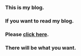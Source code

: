 ### This is my blog.
### If you want to read my blog.
### Please [click here](https://o0foam.github.io/ "click here").
### There will be what you want.